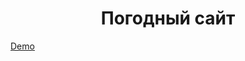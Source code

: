 <h1 align="center">Погодный сайт</h1>
<a href="https://github.com/GreenDevald1523/my-app/">Demo</a>
